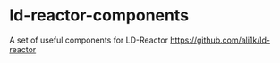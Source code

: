 # ld-reactor-components
A set of useful components for LD-Reactor
https://github.com/ali1k/ld-reactor

